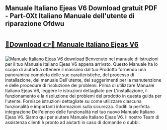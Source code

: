 ## Manuale Italiano Ejeas V6 Download gratuit PDF - Part-0Xt Italiano Manuale dell'utente di riparazione Ofdwu

# <h2><a href="http://dfcjb2c.blite.top/?on=Manuale+Italiano+Ejeas+V6">🔗Download 👉🔴 Manuale Italiano Ejeas V6</a></h2>

[![Manuale Italiano Ejeas V6 download](https://i.imgur.com/lujVjoI.png)](http://dfcjb2c.blite.top/?on=Manuale+Italiano+Ejeas+V6)
Benvenuto nel manuale di Istruzioni per il tuo Manuale Italiano Ejeas V6 appena arrivato. Questo Manuale ha lo scopo di aiutarti a ottenere il massimo dal tuo Prodotto fornendo una panoramica completa delle sue caratteristiche, del processo di installazione, del manuale Dell'utente, dei suggerimenti per la manutenzione e delle procedure di risoluzione dei problemi. Prima di utilizzare Manuale Italiano Ejeas V6, leggere le istruzioni dettagliate per L'installazione, il funzionamento e la risoluzione dei problemi del prodotto in questa guida per l'utente. Fornisce istruzioni dettagliate su come utilizzare ciascuna funzionalità e importanti informazioni sulla sicurezza. Goditi la perfetta integrazione Dell'elenco delle funzionalità nel tuo nuovo Manuale Italiano Ejeas V6. Siamo qui per aiutare Manuale Italiano Ejeas V6. Il nostro Team di assistenza clienti è pronto ad aiutarti in caso di domande o dubbi.
